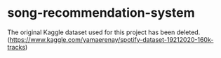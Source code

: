 # song-recommendation-system

The original Kaggle dataset used for this project has been deleted. (https://www.kaggle.com/yamaerenay/spotify-dataset-19212020-160k-tracks)
